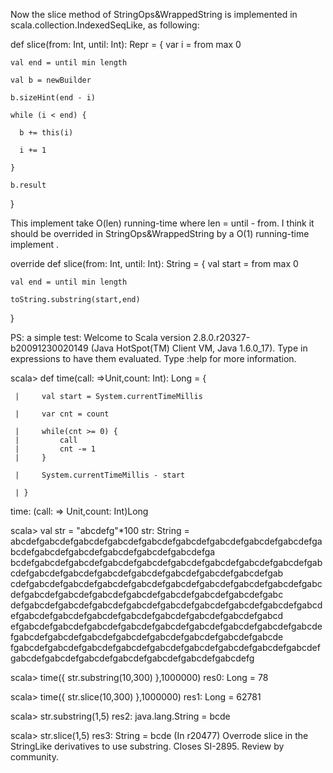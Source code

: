 Now the slice method of StringOps&WrappedString is implemented in scala.collection.IndexedSeqLike,  as following:

  def slice(from: Int, until: Int): Repr = {
    var i = from max 0

    val end = until min length

    val b = newBuilder

    b.sizeHint(end - i)

    while (i < end) {

      b += this(i)

      i += 1

    }

    b.result
  }

This implement take O(len) running-time where len = until - from.
I think it should be overrided in StringOps&WrappedString by a O(1) running-time implement .

override def slice(from: Int, until: Int): String = {
    val start = from max 0

    val end = until min length

    toString.substring(start,end)

  }

PS: a simple test:
Welcome to Scala version 2.8.0.r20327-b20091230020149 (Java HotSpot(TM) Client VM, Java 1.6.0_17).
Type in expressions to have them evaluated.
Type :help for more information.

scala> def time(call: =>Unit,count: Int): Long = {

     |     val start = System.currentTimeMillis

     |     var cnt = count

     |     while(cnt >= 0) {
     |         call
     |         cnt -= 1
     |     }

     |     System.currentTimeMillis - start

     | }

time: (call: => Unit,count: Int)Long

scala> val str = "abcdefg"*100
str: String = abcdefgabcdefgabcdefgabcdefgabcdefgabcdefgabcdefgabcdefgabcdefgabcdefgabcdefgabcdefgabcdefgabcdefgabcdefga
bcdefgabcdefgabcdefgabcdefgabcdefgabcdefgabcdefgabcdefgabcdefgabcdefgabcdefgabcdefgabcdefgabcdefgabcdefgabcdefgabcdefgab
cdefgabcdefgabcdefgabcdefgabcdefgabcdefgabcdefgabcdefgabcdefgabcdefgabcdefgabcdefgabcdefgabcdefgabcdefgabcdefgabcdefgabc
defgabcdefgabcdefgabcdefgabcdefgabcdefgabcdefgabcdefgabcdefgabcdefgabcdefgabcdefgabcdefgabcdefgabcdefgabcdefgabcdefgabcd
efgabcdefgabcdefgabcdefgabcdefgabcdefgabcdefgabcdefgabcdefgabcdefgabcdefgabcdefgabcdefgabcdefgabcdefgabcdefgabcdefgabcde
fgabcdefgabcdefgabcdefgabcdefgabcdefgabcdefgabcdefgabcdefgabcdefgabcdefgabcdefgabcdefgabcdefgabcdefgabcdefgabcdefg

scala> time({ str.substring(10,300) },1000000)
res0: Long = 78

scala> time({ str.slice(10,300) },1000000)
res1: Long = 62781

scala> str.substring(1,5)
res2: java.lang.String = bcde

scala> str.slice(1,5)
res3: String = bcde 
(In r20477) Overrode slice in the StringLike derivatives to use substring.
Closes SI-2895.  Review by community.
